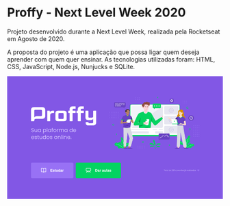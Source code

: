 # Proffy - Next Level Week 2020

Projeto desenvolvido durante a Next Level Week, realizada pela Rocketseat em Agosto de 2020.

A proposta do projeto é uma aplicação que possa ligar quem deseja aprender com quem quer ensinar. As tecnologias utilizadas foram: HTML, CSS, JavaScript, Node.js, Nunjucks e SQLite.

![](home-proffy.png)
